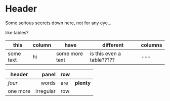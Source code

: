 <!-- TITLE: Secret Page -->
<!-- SUBTITLE: A quick summary of Secret Page -->

# Header

Some serious secrets down here, not for any eye...

like tables?

|this|column|have|different|columns|
|---|---|---|---|---|
|some text| hi| some more text| is this even a table?????|---|

|header|panel|row||
| ----- | -----:|:----- |:-----:|
|*four*|words|are|**plenty**|
|one more| irregular| row     |